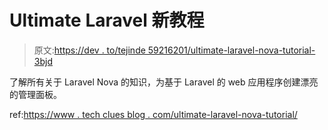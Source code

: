# Ultimate Laravel 新教程

> 原文:[https://dev . to/tejinde 59216201/ultimate-laravel-nova-tutorial-3bjd](https://dev.to/tejinde59216201/ultimate-laravel-nova-tutorial-3bjd)

了解所有关于 Laravel Nova 的知识，为基于 Laravel 的 web 应用程序创建漂亮的管理面板。

ref:[https://www . tech clues blog . com/ultimate-laravel-nova-tutorial/](https://www.techcluesblog.com/ultimate-laravel-nova-tutorial/)